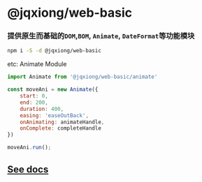 # @jqxiong/web-basic

### 提供原生而基础的`DOM`,`BOM`, `Animate`, `DateFormat`等功能模块

```bash
npm i -S -d @jqxiong/web-basic
```

etc: Animate Module
```js
import Animate from '@jqxiong/web-basic/animate'

const moveAni = new Animate({
    start: 0,
    end: 200,
    duration: 400,
    easing: 'easeOutBack',
    onAnimating: animateHandle,
    onComplete: completeHandle
})

moveAni.run();
```

## [See docs](https://github.com/flash-fe/jqxiong/tree/main/packages/web-basic#web-basic)
